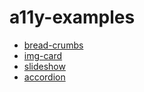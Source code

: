 # a11y-examples

- [bread-crumbs](https://sheraff.github.io/a11y-examples/bread-crumbs)
- [img-card](https://sheraff.github.io/a11y-examples/img-card)
- [slideshow](https://sheraff.github.io/a11y-examples/slideshow)
- [accordion](https://sheraff.github.io/a11y-examples/accordion)